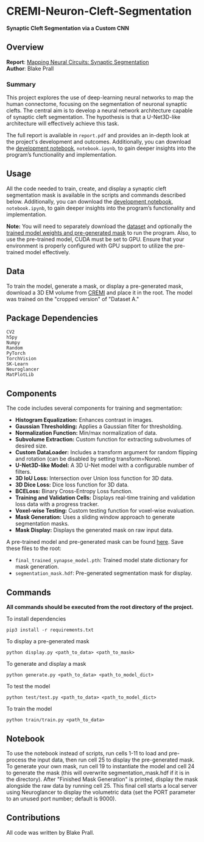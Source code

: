 # CREMI-Neuron-Cleft-Segmentation

**Synaptic Cleft Segmentation via a Custom CNN**

## Overview

**Report**: [Mapping Neural Circuits: Synaptic Segmentation](report.pdf)  
**Author**: Blake Prall

### Summary
This project explores the use of deep-learning neural networks to map the human connectome, focusing on the segmentation of neuronal synaptic clefts. The central aim is to develop a neural network architecture capable of synaptic cleft segmentation. The hypothesis is that a U-Net3D-like architecture will effectively achieve this task.

The full report is available in `report.pdf` and provides an in-depth look at the project's development and outcomes. Additionally, you can download the [development notebook](https://drive.google.com/drive/u/0/folders/1Tb28Ka_cLQh_2wprhA4H6n2bWOEfegmj), `notebook.ipynb`, to gain deeper insights into the program’s functionality and implementation.


## Usage

All the code needed to train, create, and display a synaptic cleft segmentation mask is available in the scripts and commands described below.  Additionally, you can download the [development notebook](), `notebook.ipynb`, to gain deeper insights into the program’s functionality and implementation.

**Note:** You will need to separately download the [dataset](https://cremi.org/data/) and optionally the [trained model weights and pre-generated mask](https://drive.google.com/drive/folders/1ML912JIxkp9qZ_mLMdHyseDSaqw0EPec?usp=share_link) to run the program. Also, to use the pre-trained model, CUDA must be set to GPU. Ensure that your environment is properly configured with GPU support to utilize the pre-trained model effectively.

## Data

To train the model, generate a mask, or display a pre-generated mask, download a 3D EM volume from [CREMI](https://cremi.org/data/) and place it in the root. The model was trained on the "cropped version" of "Dataset A."

## Package Dependencies

```plaintext
CV2
h5py
Numpy
Random
PyTorch
TorchVision
SK-Learn
Neuroglancer
MatPlotLib
```

## Components

The code includes several components for training and segmentation:

- **Histogram Equalization:** Enhances contrast in images.
- **Gaussian Thresholding:** Applies a Gaussian filter for thresholding.
- **Normalization Function:** Min/max normalization of data.
- **Subvolume Extraction:** Custom function for extracting subvolumes of desired size.
- **Custom DataLoader:** Includes a transform argument for random flipping and rotation (can be disabled by setting transform=None).
- **U-Net3D-like Model:** A 3D U-Net model with a configurable number of filters.
- **3D IoU Loss:** Intersection over Union loss function for 3D data.
- **3D Dice Loss:** Dice loss function for 3D data.
- **BCELoss:** Binary Cross-Entropy Loss function.
- **Training and Validation Cells:** Displays real-time training and validation loss data with a progress tracker.
- **Voxel-wise Testing:** Custom testing function for voxel-wise evaluation.
- **Mask Generation:** Uses a sliding window approach to generate segmentation masks.
- **Mask Display:** Displays the generated mask on raw input data.

A pre-trained model and pre-generated mask can be found [here](https://drive.google.com/drive/folders/1ML912JIxkp9qZ_mLMdHyseDSaqw0EPec?usp=share_link). Save these files to the root:

- `final_trained_synapse_model.pth`: Trained model state dictionary for mask generation.
- `segmentation_mask.hdf`: Pre-generated segmentation mask for display.

## Commands
**All commands should be executed from the root directory of the project.**

To install dependencies
```
pip3 install -r requirements.txt
```

To display a pre-generated mask
```
python display.py <path_to_data> <path_to_mask>
```

To generate and display a mask
```
python generate.py <path_to_data> <path_to_model_dict>
```

To test the model
```
python test/test.py <path_to_data> <path_to_model_dict>
```

To train the model
```
python train/train.py <path_to_data>
```

## Notebook

To use the notebook instead of scripts, run cells 1-11 to load and pre-process the input data, then run cell 25 to display the pre-generated mask. To generate your own mask, run cell 19 to instantiate the model and cell 24 to generate the mask (this will overwrite segmentation_mask.hdf if it is in the directory). After "Finished Mask Generation" is printed, display the mask alongside the raw data by running cell 25. This final cell starts a local server using Neuroglancer to display the volumetric data (set the PORT parameter to an unused port number; default is 9000).

## Contributions

All code was written by Blake Prall.
